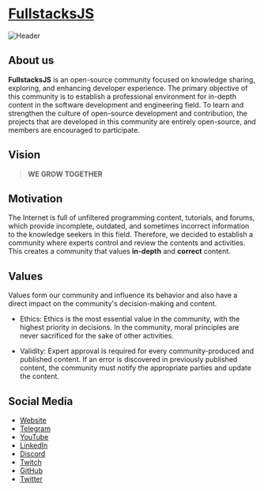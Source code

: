 <h1><a href="https://fullstacksjs.com">FullstacksJS</a></h1>

![Header](https://raw.githubusercontent.com/fullstacksjs/.github/blob/main/assets/header.png)

## About us


**FullstacksJS** is an open-source community focused on knowledge sharing, exploring, and enhancing developer experience. The primary objective of this community is to establish a professional environment for in-depth content in the software development and engineering field.
To learn and strengthen the culture of open-source development and contribution, the projects that are developed in this community are entirely open-source, and members are encouraged to participate.

## Vision

> **WE GROW TOGETHER**

## Motivation

The Internet is full of unfiltered programming content, tutorials, and forums, which provide incomplete, outdated, and sometimes incorrect information to the knowledge seekers in this field. Therefore, we decided to establish a community where experts control and review the contents and activities. This creates a community that values **in-depth** and **correct** content.

## Values

Values form our community and influence its behavior and also have a direct impact on the community's decision-making and content.

* Ethics: Ethics is the most essential value in the community, with the highest priority in decisions. In the community, moral principles are never sacrificed for the sake of other activities.

* Validity: Expert approval is required for every community-produced and published content. If an error is discovered in previously published content, the community must notify the appropriate parties and update the content.

## Social Media

- [Website](https://fullstacksjs.com/)
- [Telegram](https://t.me/fullstacksjs)
- [YouTube](https://www.youtube.com/c/@FullstacksJS)
- [LinkedIn](https://www.linkedin.com/company/fullstacksjs/)
- [Discord](https://kutt.it/fsk-discord)
- [Twitch](https://www.twitch.tv/fullstacksjs)
- [GitHub](https://github.com/fullstacksjs)
- [Twitter](https://twitter.com/fullstacksjs)
